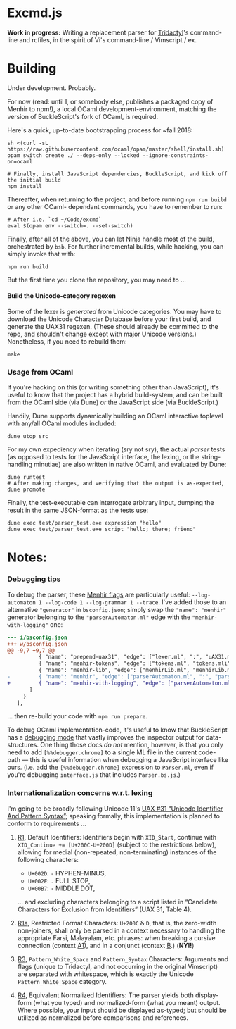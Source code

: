 Excmd.js
========

**Work in progress:** Writing a replacement parser for [Tridactyl][]'s command-line and rcfiles, in
the spirit of Vi's command-line / Vimscript / ex.

   [Tridactyl]: <https://github.com/cmcaine/tridactyl>
      "A Vim-like interface for Firefox, inspired by Vimperator/Pentadactyl."

Building
========
Under development. Probably.

For now (read: until I, or somebody else, publishes a packaged copy of Menhir to npm!), a local
OCaml development-environment, matching the version of BuckleScript's fork of OCaml, is required.

Here's a quick, up-to-date bootstrapping process for ~fall 2018:

    sh <(curl -sL https://raw.githubusercontent.com/ocaml/opam/master/shell/install.sh)
    opam switch create ./ --deps-only --locked --ignore-constraints-on=ocaml

    # Finally, install JavaScript dependencies, BuckleScript, and kick off the initial build
    npm install

Thereafter, when returning to the project, and before running `npm run build` or any other OCaml-
dependant commands, you have to remember to run:

    # After i.e. `cd ~/Code/excmd`
    eval $(opam env --switch=. --set-switch)

Finally, after all of the above, you can let Ninja handle most of the build, orchestrated by `bsb`.
For further incremental builds, while hacking, you can simply invoke that with:

    npm run build

But the first time you clone the repository, you may need to ...

#### Build the Unicode-category regexen
Some of the lexer is *generated* from Unicode categories. You may have to download the Unicode
Character Database before your first build, and generate the UAX31 regexen. (These should already be
committed to the repo, and shouldn't change except with major Unicode versions.) Nonetheless, if you
need to rebuild them:

    make

### Usage from OCaml
If you're hacking on this (or writing something other than JavaScript), it's useful to know that the
project has a hybrid build-system, and can be built from the OCaml side (via Dune) *or* the
JavaScript side (via BuckleScript.)

Handily, Dune supports dynamically building an OCaml interactive toplevel with any/all OCaml modules
included:

    dune utop src

For my own expediency when iterating (sry not sry), the actual *parser* tests (as opposed to tests
for the JavaScript interface, the lexing, or the string-handling minutiae) are also written in
native OCaml, and evaluated by Dune:

    dune runtest
    # After making changes, and verifying that the output is as-expected,
    dune promote

Finally, the test-executable can interrogate arbitrary input, dumping the result in the same
JSON-format as the tests use:

    dune exec test/parser_test.exe expression "hello"
    dune exec test/parser_test.exe script "hello; there; friend"

Notes:
======

### Debugging tips
To debug the parser, these [Menhir flags](http://gallium.inria.fr/~fpottier/menhir/manual.html#sec3)
are particularly useful: `--log-automaton 1 --log-code 1 --log-grammar 1 --trace`. I've added those
to an alternative `"generator"` in `bsconfig.json`; simply swap the `"name": "menhir"` generator
belonging to the `"parserAutomaton.ml"` edge with the `"menhir-with-logging"` one:

```diff
--- i/bsconfig.json
+++ w/bsconfig.json
@@ -9,7 +9,7 @@
          { "name": "prepend-uax31", "edge": ["lexer.ml", ":", "uAX31.ml", "lexer.body.ml"] },
          { "name": "menhir-tokens", "edge": ["tokens.ml", "tokens.mli", ":", "parserAutomaton.mly", "tokens.tail.ml", "tokens.tail.mli"] },
          { "name": "menhir-lib", "edge": ["menhirLib.ml", "menhirLib.mli", ":", "parserAutomaton.mly"] },
-         { "name": "menhir", "edge": ["parserAutomaton.ml", ":", "parserAutomaton.mly", "parserUtils.mly", "tokens.ml"] }
+         { "name": "menhir-with-logging", "edge": ["parserAutomaton.ml", ":", "parserAutomaton.mly", "parserUtils.mly", "tokens.ml"] }
       ]
     }
   ],
```

... then re-build your code with `npm run prepare`.

To debug OCaml implementation-code, it's useful to know that BuckleScript has a [debugging mode][]
that vastly improves the inspector output for data-structures. One thing those docs *do not*
mention, however, is that you only need to add `[%%debugger.chrome]` to a single ML file in the
current code-path — this is useful information when debugging a JavaScript interface like ours.
(i.e. add the `[%%debugger.chrome]` expression to `Parser.ml`, even if you're debugging
`interface.js` that includes `Parser.bs.js`.)

   [debugging mode]: <https://bucklescript.github.io/docs/en/better-data-structures-printing-debug-mode.html>
      "BuckleScript's documentation for enabling debugging symbols in the compiler"


### Internationalization concerns w.r.t. lexing
I'm going to be broadly following Unicode 11's [UAX #31 “Unicode Identifier And Pattern
Syntax”][UAX31]; speaking formally, this implementation is planned to conform to requirements ...

1. [R1][], Default Identifiers: Identifiers begin with `XID_Start`, continue with `XID_Continue +=
   [U+200C-U+200D]` (subject to the restrictions below), allowing for medial (non-repeated,
   non-terminating) instances of the following characters:

    - `U+002D`: `-` HYPHEN-MINUS,
    - `U+002E`: `.` FULL STOP,
    - `U+00B7`: `·` MIDDLE DOT,

   ... and excluding characters belonging to a script listed in “Candidate Characters for Exclusion
   from Identifiers” (UAX 31, Table 4).

2. [R1a][], Restricted Format Characters: `U+200C` & `D`, that is, the zero-width non-joiners,
   shall only be parsed in a context necessary to handling the appropriate Farsi, Malayalam, etc.
   phrases: when breaking a cursive connection (context [A1][]), and in a conjunct (context [B][].)
   (**NYI!**)

3. [R3][], `Pattern_White_Space` and `Pattern_Syntax` Characters: Arguments and flags (unique to
   Tridactyl, and not occurring in the original Vimscript) are separated with whitespace, which is
   exactly the Unicode `Pattern_White_Space` category.

4. [R4][], Equivalent Normalized Identifiers: The parser yields both display-form (what you typed)
   and normalized-form (what you meant) output. Where possible, your input should be displayed
   as-typed; but should be utilized as normalized before comparisons and references.

   [UAX31]: <http://unicode.org/reports/tr31/>
   [R1]: <http://unicode.org/reports/tr31/#R1>
   [R1a]: <http://unicode.org/reports/tr31/#R1a>
   [A1]: <http://unicode.org/reports/tr31/#A1>
   [B]: <http://unicode.org/reports/tr31/#B>
   [R3]: <http://unicode.org/reports/tr31/#R3>
   [R4]: <http://unicode.org/reports/tr31/#R4>
